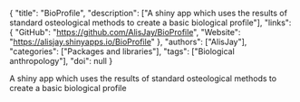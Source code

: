 {
  "title": "BioProfile",
  "description": ["A shiny app which uses the results of standard osteological methods to create a basic biological profile"],
  "links": {
    "GitHub": "https://github.com/AlisJay/BioProfile",
    "Website": "https://alisjay.shinyapps.io/BioProfile"
  },
  "authors": ["AlisJay"],
  "categories": ["Packages and libraries"],
  "tags": ["Biological anthropology"],
  "doi": null
}

<!-- Generated by csv2md.R – do not edit by hand -->

A shiny app which uses the results of standard osteological methods to create a basic biological profile